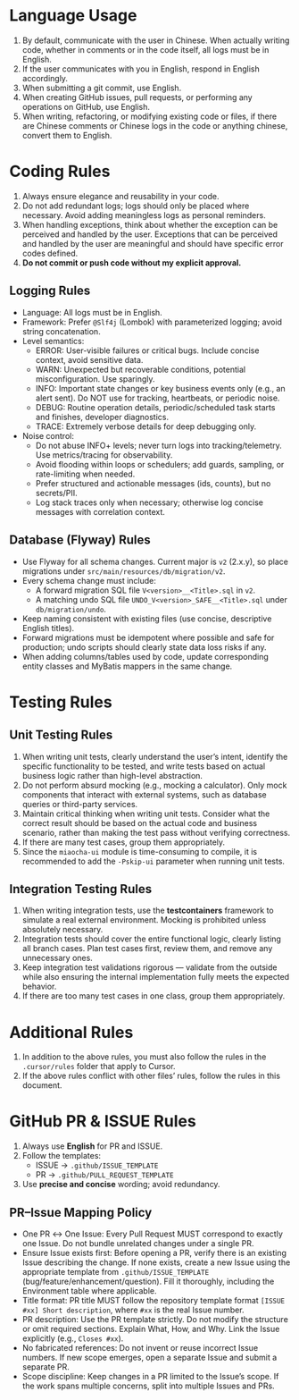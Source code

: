 # Language Usage
1. By default, communicate with the user in Chinese. When actually writing code, whether in comments or in the code itself, all logs must be in English.
2. If the user communicates with you in English, respond in English accordingly.
3. When submitting a git commit, use English.
4. When creating GitHub issues, pull requests, or performing any operations on GitHub, use English.
5. When writing, refactoring, or modifying existing code or files, if there are Chinese comments or Chinese logs in the code or anything chinese, convert them to English.

# Coding Rules
1. Always ensure elegance and reusability in your code.
2. Do not add redundant logs; logs should only be placed where necessary. Avoid adding meaningless logs as personal reminders.
3. When handling exceptions, think about whether the exception can be perceived and handled by the user. Exceptions that can be perceived and handled by the user are meaningful and should have specific error codes defined.
4. **Do not commit or push code without my explicit approval.**

## Logging Rules
- Language: All logs must be in English.
- Framework: Prefer `@Slf4j` (Lombok) with parameterized logging; avoid string concatenation.
- Level semantics:
  - ERROR: User-visible failures or critical bugs. Include concise context, avoid sensitive data.
  - WARN: Unexpected but recoverable conditions, potential misconfiguration. Use sparingly.
  - INFO: Important state changes or key business events only (e.g., an alert sent). Do NOT use for tracking, heartbeats, or periodic noise.
  - DEBUG: Routine operation details, periodic/scheduled task starts and finishes, developer diagnostics.
  - TRACE: Extremely verbose details for deep debugging only.
- Noise control:
  - Do not abuse INFO+ levels; never turn logs into tracking/telemetry. Use metrics/tracing for observability.
  - Avoid flooding within loops or schedulers; add guards, sampling, or rate-limiting when needed.
  - Prefer structured and actionable messages (ids, counts), but no secrets/PII.
  - Log stack traces only when necessary; otherwise log concise messages with correlation context.

## Database (Flyway) Rules
- Use Flyway for all schema changes. Current major is `v2` (2.x.y), so place migrations under `src/main/resources/db/migration/v2`.
- Every schema change must include:
    - A forward migration SQL file `V<version>__<Title>.sql` in `v2`.
    - A matching undo SQL file `UNDO_V<version>_SAFE__<Title>.sql` under `db/migration/undo`.
- Keep naming consistent with existing files (use concise, descriptive English titles).
- Forward migrations must be idempotent where possible and safe for production; undo scripts should clearly state data loss risks if any.
- When adding columns/tables used by code, update corresponding entity classes and MyBatis mappers in the same change.


# Testing Rules
## Unit Testing Rules
1. When writing unit tests, clearly understand the user’s intent, identify the specific functionality to be tested, and write tests based on actual business logic rather than high-level abstraction.
2. Do not perform absurd mocking (e.g., mocking a calculator). Only mock components that interact with external systems, such as database queries or third-party services.
3. Maintain critical thinking when writing unit tests. Consider what the correct result should be based on the actual code and business scenario, rather than making the test pass without verifying correctness.
4. If there are many test cases, group them appropriately.
5. Since the `miaocha-ui` module is time-consuming to compile, it is recommended to add the `-Pskip-ui` parameter when running unit tests.

## Integration Testing Rules
1. When writing integration tests, use the **testcontainers** framework to simulate a real external environment. Mocking is prohibited unless absolutely necessary.
2. Integration tests should cover the entire functional logic, clearly listing all branch cases. Plan test cases first, review them, and remove any unnecessary ones.
3. Keep integration test validations rigorous — validate from the outside while also ensuring the internal implementation fully meets the expected behavior.
4. If there are too many test cases in one class, group them appropriately.

# Additional Rules
1. In addition to the above rules, you must also follow the rules in the `.cursor/rules` folder that apply to Cursor.
2. If the above rules conflict with other files’ rules, follow the rules in this document.
 


# GitHub PR & ISSUE Rules

1. Always use **English** for PR and ISSUE.
2. Follow the templates:
    - ISSUE → `.github/ISSUE_TEMPLATE`
    - PR → `.github/PULL_REQUEST_TEMPLATE`
3. Use **precise and concise** wording; avoid redundancy.

## PR–Issue Mapping Policy

- One PR ↔ One Issue: Every Pull Request MUST correspond to exactly one Issue. Do not bundle unrelated changes under a single PR.
- Ensure Issue exists first: Before opening a PR, verify there is an existing Issue describing the change. If none exists, create a new Issue using the appropriate template from `.github/ISSUE_TEMPLATE` (bug/feature/enhancement/question). Fill it thoroughly, including the Environment table where applicable.
- Title format: PR title MUST follow the repository template format `[ISSUE #xx] Short description`, where `#xx` is the real Issue number.
- PR description: Use the PR template strictly. Do not modify the structure or omit required sections. Explain What, How, and Why. Link the Issue explicitly (e.g., `Closes #xx`).
- No fabricated references: Do not invent or reuse incorrect Issue numbers. If new scope emerges, open a separate Issue and submit a separate PR.
- Scope discipline: Keep changes in a PR limited to the Issue’s scope. If the work spans multiple concerns, split into multiple Issues and PRs.
